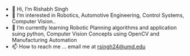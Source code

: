 - 👋 Hi, I’m Rishabh Singh
- 👀 I’m interested in Robotics, Automotive Engineering, Control Systems, Computer Vision..
- 🌱 I’m currently learning Robotic Planning algorithms and application suing python, Computer Vision Concepts using OpenCV and Manufacturing Automation
- 📫 How to reach me ... email me at rsingh24@umd.edu

<!---
Rish2911/Rish2911 is a ✨ special ✨ repository because its `README.md` (this file) appears on your GitHub profile.
You can click the Preview link to take a look at your changes.
--->
